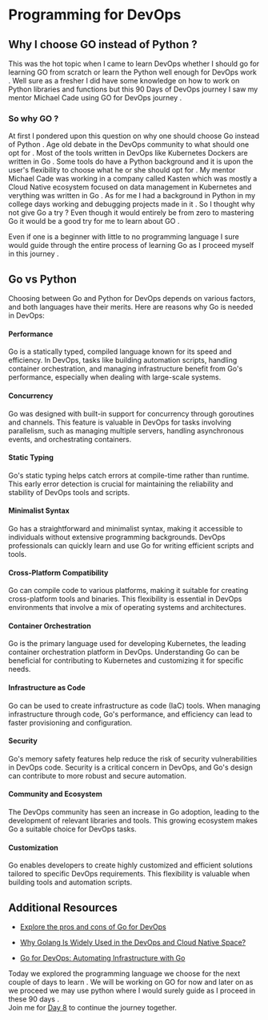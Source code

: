 # Programming for DevOps

## Why I choose GO instead of Python ? 
This was the hot topic when I came to learn DevOps whether I should go for learning GO from scratch or learn the Python well enough for DevOps work . Well sure as a fresher I did have some knowledge on how to work on Python libraries and functions but this 90 Days of DevOps journey I saw my mentor Michael Cade using GO for DevOps journey . 

### So why  GO ? 
At first I pondered upon this question on why one should choose Go instead of Python . Age old debate in the DevOps community to what should one opt for . Most of the tools written in DevOps like Kubernetes Dockers are written in Go . Some tools do have a Python background and it is upon the user's flexibility to choose what he or she should opt for . My mentor Michael Cade was working in a company called Kasten which was mostly a Cloud Native ecosystem focused on data management in Kubernetes and verything was written in Go . As for me I had a background in Python in my college days working and debugging projects made in it . So I thought why not give Go a try ? Even though it would entirely be from zero to mastering Go it would be a good try for me to learn about GO . 

Even if one is a beginner with little to no programming language I sure would guide through the entire process of learning Go as I proceed myself in this journey . 

## Go vs Python

Choosing between Go and Python for DevOps depends on various factors, and both languages have their merits. Here are reasons why Go is needed in DevOps:

#### Performance
Go is a statically typed, compiled language known for its speed and efficiency. In DevOps, tasks like building automation scripts, handling container orchestration, and managing infrastructure benefit from Go's performance, especially when dealing with large-scale systems.

#### Concurrency
 Go was designed with built-in support for concurrency through goroutines and channels. This feature is valuable in DevOps for tasks involving parallelism, such as managing multiple servers, handling asynchronous events, and orchestrating containers.

#### Static Typing
 Go's static typing helps catch errors at compile-time rather than runtime. This early error detection is crucial for maintaining the reliability and stability of DevOps tools and scripts.

#### Minimalist Syntax
Go has a straightforward and minimalist syntax, making it accessible to individuals without extensive programming backgrounds. DevOps professionals can quickly learn and use Go for writing efficient scripts and tools.

#### Cross-Platform Compatibility
Go can compile code to various platforms, making it suitable for creating cross-platform tools and binaries. This flexibility is essential in DevOps environments that involve a mix of operating systems and architectures.

#### Container Orchestration
Go is the primary language used for developing Kubernetes, the leading container orchestration platform in DevOps. Understanding Go can be beneficial for contributing to Kubernetes and customizing it for specific needs.

#### Infrastructure as Code
 Go can be used to create infrastructure as code (IaC) tools. When managing infrastructure through code, Go's performance, and efficiency can lead to faster provisioning and configuration.

#### Security
 Go's memory safety features help reduce the risk of security vulnerabilities in DevOps code. Security is a critical concern in DevOps, and Go's design can contribute to more robust and secure automation.

#### Community and Ecosystem
The DevOps community has seen an increase in Go adoption, leading to the development of relevant libraries and tools. This growing ecosystem makes Go a suitable choice for DevOps tasks.

#### Customization
 Go enables developers to create highly customized and efficient solutions tailored to specific DevOps requirements. This flexibility is valuable when building tools and automation scripts.

## Additional Resources 

- <a href="https://www.techtarget.com/searchitoperations/feature/Explore-the-pros-and-cons-of-Go-for-DevOps">Explore the pros and cons of Go for DevOps </a>

- <a href="https://thechief.io/c/editorial/why-golang-is-widely-used-in-the-devops-and-cloud-native-space/ "> Why Golang Is Widely Used in the DevOps and Cloud Native Space?</a>

- <a href="https://levelup.gitconnected.com/go-for-devops-automating-infrastructure-with-go-4f7a5b767923"> Go for DevOps: Automating Infrastructure with Go </a>

Today we explored the programming language we choose for the next couple of days to learn . We will be working on GO for now and later on as we proceed we may use python where I would surely guide as I proceed in these 90 days . 
<br>
Join me for <a href="https://github.com/DebankanSarkar989/90DaysOfDevOps/blob/main/Days/Day-08.md">Day 8</a> to continue the journey together.


